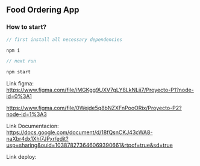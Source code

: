 ## Food Ordering App

### How to start?

```javascript
// first install all necessary dependencies

npm i

// next run

npm start

```
Link figma: https://www.figma.com/file/iMGKgg9UXV7gLY8LkNLii7/Proyecto-P1?node-id=0%3A1

https://www.figma.com/file/0Wejde5q8bNZXFnPooORix/Proyecto-P2?node-id=1%3A3

Link Documentacion: https://docs.google.com/document/d/18fQsnCKJ43cWA8-naXbr4dx1XhI7JPxr/edit?usp=sharing&ouid=103878273646069390661&rtpof=true&sd=true

Link deploy: 
